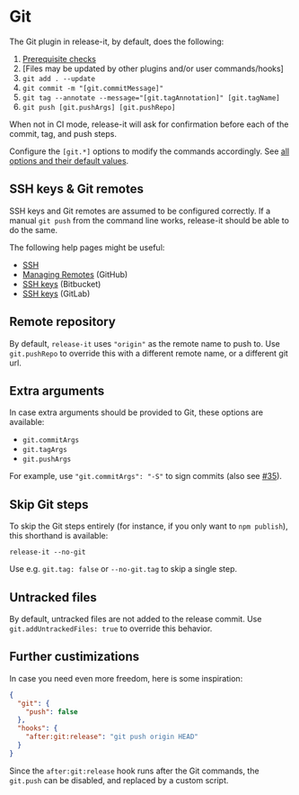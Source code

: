 # Git

The Git plugin in release-it, by default, does the following:

1. [Prerequisite checks](./prerequisites.md#git)
1. [Files may be updated by other plugins and/or user commands/hooks]
1. `git add . --update`
1. `git commit -m "[git.commitMessage]"`
1. `git tag --annotate --message="[git.tagAnnotation]" [git.tagName]`
1. `git push [git.pushArgs] [git.pushRepo]`

When not in CI mode, release-it will ask for confirmation before each of the commit, tag, and push steps.

Configure the `[git.*]` options to modify the commands accordingly. See
[all options and their default values](../conf/release-it.json).

## SSH keys & Git remotes

SSH keys and Git remotes are assumed to be configured correctly. If a manual `git push` from the command line works,
release-it should be able to do the same.

The following help pages might be useful:

- [SSH](https://help.github.com/articles/connecting-to-github-with-ssh/)
- [Managing Remotes](https://help.github.com/categories/managing-remotes/) (GitHub)
- [SSH keys](https://confluence.atlassian.com/bitbucket/ssh-keys-935365775.html) (Bitbucket)
- [SSH keys](https://gitlab.com/help/ssh/README.md) (GitLab)

## Remote repository

By default, `release-it` uses `"origin"` as the remote name to push to. Use `git.pushRepo` to override this with a
different remote name, or a different git url.

## Extra arguments

In case extra arguments should be provided to Git, these options are available:

- `git.commitArgs`
- `git.tagArgs`
- `git.pushArgs`

For example, use `"git.commitArgs": "-S"` to sign commits (also see
[#35](https://github.com/release-it/release-it/issues/350)).

## Skip Git steps

To skip the Git steps entirely (for instance, if you only want to `npm publish`), this shorthand is available:

```
release-it --no-git
```

Use e.g. `git.tag: false` or `--no-git.tag` to skip a single step.

## Untracked files

By default, untracked files are not added to the release commit. Use `git.addUntrackedFiles: true` to override this
behavior.

## Further custimizations

In case you need even more freedom, here is some inspiration:

```json
{
  "git": {
    "push": false
  },
  "hooks": {
    "after:git:release": "git push origin HEAD"
  }
}
```

Since the `after:git:release` hook runs after the Git commands, the `git.push` can be disabled, and replaced by a custom
script.
